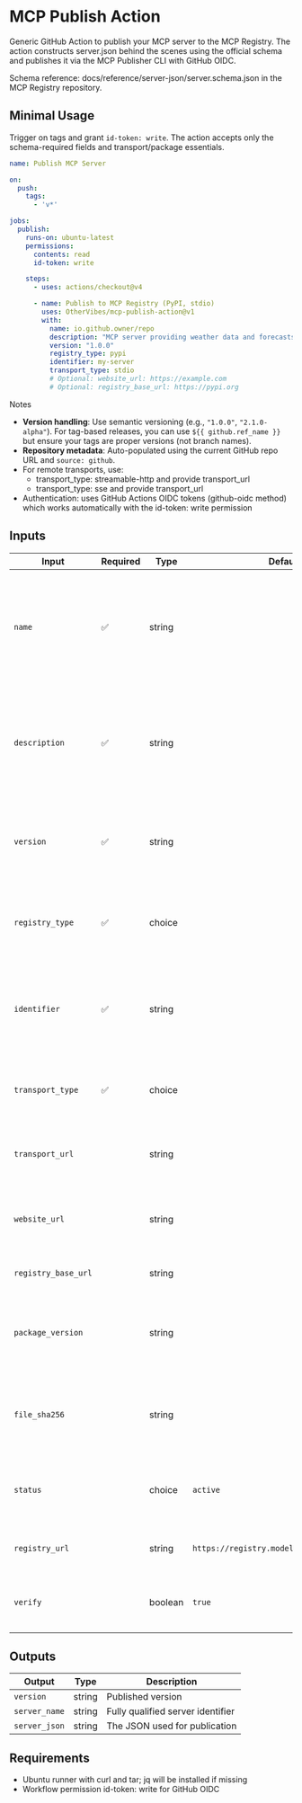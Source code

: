 # MCP Publish Action

Generic GitHub Action to publish your MCP server to the MCP Registry. The action constructs server.json behind the scenes using the official schema and publishes it via the MCP Publisher CLI with GitHub OIDC.

Schema reference: docs/reference/server-json/server.schema.json in the MCP Registry repository.

## Minimal Usage
Trigger on tags and grant `id-token: write`. The action accepts only the schema-required fields and transport/package essentials.

```yaml
name: Publish MCP Server

on:
  push:
    tags:
      - 'v*'

jobs:
  publish:
    runs-on: ubuntu-latest
    permissions:
      contents: read
      id-token: write

    steps:
      - uses: actions/checkout@v4

      - name: Publish to MCP Registry (PyPI, stdio)
        uses: OtherVibes/mcp-publish-action@v1
        with:
          name: io.github.owner/repo
          description: "MCP server providing weather data and forecasts"
          version: "1.0.0"
          registry_type: pypi
          identifier: my-server
          transport_type: stdio
          # Optional: website_url: https://example.com
          # Optional: registry_base_url: https://pypi.org
```

Notes
- **Version handling**: Use semantic versioning (e.g., `"1.0.0"`, `"2.1.0-alpha"`). For tag-based releases, you can use `${{ github.ref_name }}` but ensure your tags are proper versions (not branch names).
- **Repository metadata**: Auto-populated using the current GitHub repo URL and `source: github`.
- For remote transports, use:
  - transport_type: streamable-http and provide transport_url
  - transport_type: sse and provide transport_url
- Authentication: uses GitHub Actions OIDC tokens (github-oidc method) which works automatically with the id-token: write permission

## Inputs

| Input | Required | Type | Default | Description |
|-------|----------|------|---------|-------------|
| `name` | ✅ | string | | Server name in reverse-DNS format (must contain exactly one forward slash separating namespace from server name) |
| `description` | ✅ | string | | Clear human-readable explanation of server functionality (should focus on capabilities, not implementation details) |
| `version` | ✅ | string | | Version string for this server (should follow semantic versioning, e.g., "1.0.2", "2.1.0-alpha") |
| `registry_type` | ✅ | choice | | Registry type indicating how to download packages<br/>**Options:** `pypi`, `npm`, `oci`, `nuget`, `mcpb` |
| `identifier` | ✅ | string | | Package identifier - either a package name (for registries) or URL (for direct downloads) |
| `transport_type` | ✅ | choice | | Transport type for the package<br/>**Options:** `stdio`, `streamable-http`, `sse` |
| `transport_url` | | string | | Transport URL (required for streamable-http and sse transports) |
| `website_url` | | string | | Optional URL to the server homepage, documentation, or project website |
| `registry_base_url` | | string | | Base URL of the package registry |
| `package_version` | | string | | Package version (must be a specific version, defaults to top-level version) |
| `file_sha256` | | string | | SHA-256 hash of the package file for integrity verification (required for MCPB packages) |
| `status` | | choice | `active` | Server lifecycle status<br/>**Options:** `active`, `deprecated`, `deleted` |
| `registry_url` | | string | `https://registry.modelcontextprotocol.io` | Registry base URL for publishing and verification |
| `verify` | | boolean | `true` | Validates the published version is visible in the registry |

## Outputs

| Output | Type | Description |
|--------|------|-------------|
| `version` | string | Published version |
| `server_name` | string | Fully qualified server identifier |
| `server_json` | string | The JSON used for publication |

## Requirements
- Ubuntu runner with curl and tar; jq will be installed if missing
- Workflow permission id-token: write for GitHub OIDC
